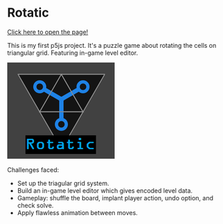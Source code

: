 # Rotatic

[Click here to open the page!](https://khanghy2130.github.io/Rotatic/)

This is my first p5js project. It's a puzzle game about rotating the cells on triangular grid. Featuring in-game level editor.

![featured image][img1]

[img1]: https://github.com/khanghy2130/Rotatic/blob/gh-pages/featured-img.png "Featured Image"

Challenges faced:
- Set up the triagular grid system.
- Build an in-game level editor which gives encoded level data.
- Gameplay: shuffle the board, implant player action, undo option, and check solve.
- Apply flawless animation between moves.
